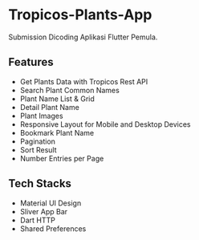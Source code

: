 # Tropicos-Plants-App
Submission Dicoding Aplikasi Flutter Pemula.

## Features
- Get Plants Data with Tropicos Rest API
- Search Plant Common Names
- Plant Name List & Grid
- Detail Plant Name
- Plant Images
- Responsive Layout for Mobile and Desktop Devices
- Bookmark Plant Name
- Pagination
- Sort Result
- Number Entries per Page

## Tech Stacks
- Material UI Design
- Sliver App Bar
- Dart HTTP
- Shared Preferences
